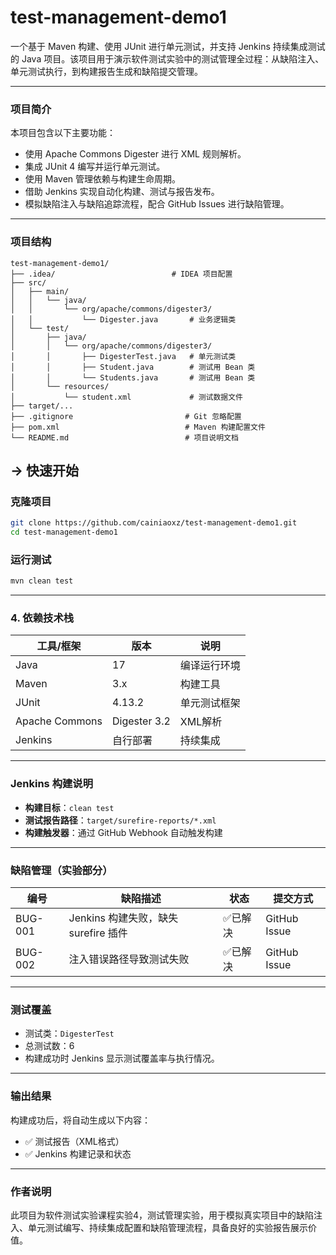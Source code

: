 #  test-management-demo1

一个基于 Maven 构建、使用 JUnit 进行单元测试，并支持 Jenkins 持续集成测试的 Java 项目。该项目用于演示软件测试实验中的测试管理全过程：从缺陷注入、单元测试执行，到构建报告生成和缺陷提交管理。

---

###  项目简介

本项目包含以下主要功能：

- 使用 Apache Commons Digester 进行 XML 规则解析。
- 集成 JUnit 4 编写并运行单元测试。
- 使用 Maven 管理依赖与构建生命周期。
- 借助 Jenkins 实现自动化构建、测试与报告发布。
- 模拟缺陷注入与缺陷追踪流程，配合 GitHub Issues 进行缺陷管理。

---

###  项目结构

```plaintext
test-management-demo1/
├── .idea/                          # IDEA 项目配置
├── src/
│   ├── main/
│   │   └── java/
│   │       └── org/apache/commons/digester3/
│   │           └── Digester.java       # 业务逻辑类
│   └── test/
│       ├── java/
│       │   └── org/apache/commons/digester3/
│       │       ├── DigesterTest.java   # 单元测试类
│       │       ├── Student.java        # 测试用 Bean 类
│       │       └── Students.java       # 测试用 Bean 类
│       └── resources/
│           └── student.xml             # 测试数据文件
├── target/...
├── .gitignore                         # Git 忽略配置
├── pom.xml                            # Maven 构建配置文件
└── README.md                          # 项目说明文档

```

## -> 快速开始

### 克隆项目

```bash
git clone https://github.com/cainiaoxz/test-management-demo1.git
cd test-management-demo1
```

### 运行测试

```bash
mvn clean test
```

---

### 4. 依赖技术栈

| 工具/框架      | 版本         | 说明         |
| -------------- | ------------ | ------------ |
| Java           | 17           | 编译运行环境 |
| Maven          | 3.x          | 构建工具     |
| JUnit          | 4.13.2       | 单元测试框架 |
| Apache Commons | Digester 3.2 | XML解析      |
| Jenkins        | 自行部署     | 持续集成     |

---

###  Jenkins 构建说明

- **构建目标**：`clean test`
- **测试报告路径**：`target/surefire-reports/*.xml`
- **构建触发器**：通过 GitHub Webhook 自动触发构建

---

### 缺陷管理（实验部分）

| 编号    | 缺陷描述                             | 状态    | 提交方式     |
| ------- | ------------------------------------ | ------- | ------------ |
| BUG-001 | Jenkins 构建失败，缺失 surefire 插件 | ✅已解决 | GitHub Issue |
| BUG-002 | 注入错误路径导致测试失败             | ✅已解决 | GitHub Issue |

---

###  测试覆盖

- 测试类：`DigesterTest`
- 总测试数：6
- 构建成功时 Jenkins 显示测试覆盖率与执行情况。

---

###  输出结果

构建成功后，将自动生成以下内容：

- ✅ 测试报告（XML格式）
- ✅ Jenkins 构建记录和状态

---

###  作者说明

此项目为软件测试实验课程实验4，测试管理实验，用于模拟真实项目中的缺陷注入、单元测试编写、持续集成配置和缺陷管理流程，具备良好的实验报告展示价值。



